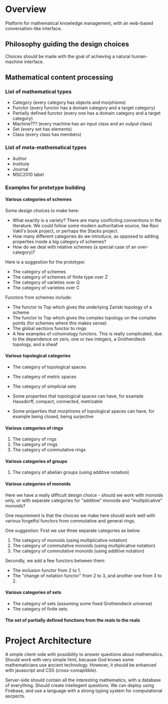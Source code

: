 
# Overview

Platform for mathematical knowledge management, with an web-based conversation-like interface. 

## Philosophy guiding the design choices

Choices should be made with the goal of achieving a natural human-machine interface.

## Mathematical content processing

### List of mathematical types

- Category (every category has objects and morphisms)
- Functor (every functor has a domain category and a target category)
- Partially defined functor (every one has a domain category and a target category)
- Machine??? (every machine has an input class and an output class)
- Set (every set has elements)
- Class (every class has members)




### List of meta-mathematical types

- Author
- Institute
- Journal
- MSC2010 label


### Examples for prototype building

#### Various categories of schemes

Some design choices to make here:

- What exactly is a variety? There are many conflicting conventions in the literature. We could follow some modern authoritative source, like Ravi Vakil's book project, or perhaps the Stacks project.
- How many different categories do we introduce, as opposed to adding properties inside a big category of schemes? 
- How do we deal with relative schemes (a special case of an over-category)?

Here is a suggestion for the prototype:

- The category of schemes
- The category of schemes of finite type over Z
- The category of varieties over Q
- The category of varieties over C

Functors from schemes include:

- The functor to Top which gives the underlying Zariski topology of a scheme
- The functor to Top which gives the complex topology on the complex points (for schemes where this makes sense)
- The global sections functor to rings
- A few examples of cohomology functors. This is really complicated, due to the dependence on zero, one or two integers, a Grothendieck topology, and a sheaf

#### Various topological categories

- The category of topological spaces
- The category of metric spaces
- The category of simplicial sets

- Some properties that topological spaces can have, for example Hausdorff, compact, connected, metrizable
- Some properties that morphisms of topological spaces can have, for example being closed, being surjective

#### Various categories of rings

1. The category of rngs
2. The category of rings
3. The category of commutative rings


#### Various categories of groups

1. The category of abelian groups (using additive notation)

#### Various categories of monoids

Here we have a really difficult design choice - should we work with monoids only, or with separate categories for "additive" monoids and "multiplicative" monoids?

One requirement is that the choices we make here should work well with various forgetful functors from commutative and general rings.

One suggestion: First we use three separate categories as below. 

1. The category of monoids (using multiplicative notation)
2. The category of commutative monoids (using multiplicative notation)
3. The category of commutative monoids (using additive notation)

Secondly, we add a few functors between them:

- The inclusion functor from 2 to 1.
- The "change of notation functor" from 2 to 3, and another one from 3 to 2.


#### Various categories of sets

- The category of sets (assuming some fixed Grothendieck universe)
- The category of finite sets


#### The set of partially defined functions from the reals to the reals


# Project Architecture

A simple client-side with possibility to answer questions about mathematics. Should work with very simple html, because God knows some mathematicians use ancient technology. However, it should be enhanced with javascript and CSS (cross-comapitible).  

Server-side should contain all the interesting mathematics, with a database of everything. Should create intellegent questions. We can deploy using Firebase, and use a language with a strong typing system for computational ascpects.

